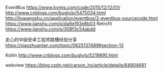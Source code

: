 EventBus 
https://www.kymjs.com/code/2015/12/12/01/
http://www.cnblogs.com/bugly/p/5475034.html
http://liuwangshu.cn/application/eventbus/2-eventbus-sourcecode.html
https://www.jianshu.com/p/da9e193e8b03
Retrofit 
https://www.jianshu.com/p/308f3c54abdd

走心的中级安卓工程师跳槽经验分享
https://xiaozhuanlan.com/topic/0625137489#section-13

Kotlin
http://www.cnblogs.com/bugly/p/5219895.html

webview
https://blog.csdn.net/carson_ho/article/details/64904691












